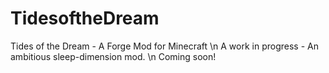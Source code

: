 # TidesoftheDream
 Tides of the Dream - A Forge Mod for Minecraft \n
 A work in progress - An ambitious sleep-dimension mod. \n 
 Coming soon!
